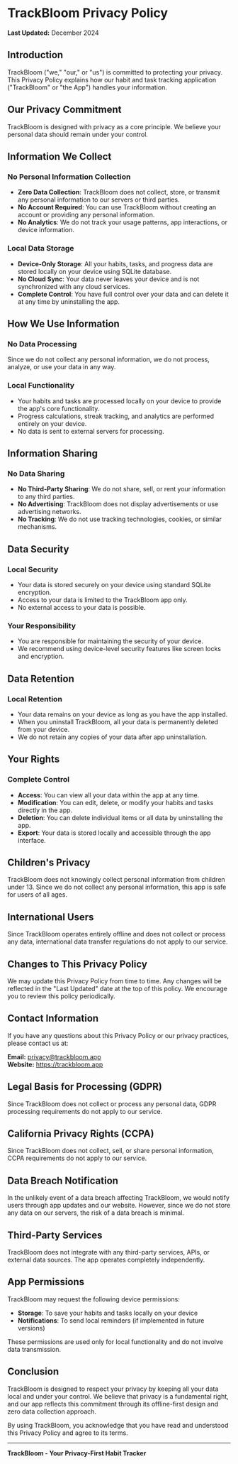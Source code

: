 # TrackBloom Privacy Policy

**Last Updated:** December 2024

## Introduction

TrackBloom ("we," "our," or "us") is committed to protecting your privacy. This Privacy Policy explains how our habit and task tracking application ("TrackBloom" or "the App") handles your information.

## Our Privacy Commitment

TrackBloom is designed with privacy as a core principle. We believe your personal data should remain under your control.

## Information We Collect

### No Personal Information Collection
- **Zero Data Collection**: TrackBloom does not collect, store, or transmit any personal information to our servers or third parties.
- **No Account Required**: You can use TrackBloom without creating an account or providing any personal information.
- **No Analytics**: We do not track your usage patterns, app interactions, or device information.

### Local Data Storage
- **Device-Only Storage**: All your habits, tasks, and progress data are stored locally on your device using SQLite database.
- **No Cloud Sync**: Your data never leaves your device and is not synchronized with any cloud services.
- **Complete Control**: You have full control over your data and can delete it at any time by uninstalling the app.

## How We Use Information

### No Data Processing
Since we do not collect any personal information, we do not process, analyze, or use your data in any way.

### Local Functionality
- Your habits and tasks are processed locally on your device to provide the app's core functionality.
- Progress calculations, streak tracking, and analytics are performed entirely on your device.
- No data is sent to external servers for processing.

## Information Sharing

### No Data Sharing
- **No Third-Party Sharing**: We do not share, sell, or rent your information to any third parties.
- **No Advertising**: TrackBloom does not display advertisements or use advertising networks.
- **No Tracking**: We do not use tracking technologies, cookies, or similar mechanisms.

## Data Security

### Local Security
- Your data is stored securely on your device using standard SQLite encryption.
- Access to your data is limited to the TrackBloom app only.
- No external access to your data is possible.

### Your Responsibility
- You are responsible for maintaining the security of your device.
- We recommend using device-level security features like screen locks and encryption.

## Data Retention

### Local Retention
- Your data remains on your device as long as you have the app installed.
- When you uninstall TrackBloom, all your data is permanently deleted from your device.
- We do not retain any copies of your data after app uninstallation.

## Your Rights

### Complete Control
- **Access**: You can view all your data within the app at any time.
- **Modification**: You can edit, delete, or modify your habits and tasks directly in the app.
- **Deletion**: You can delete individual items or all data by uninstalling the app.
- **Export**: Your data is stored locally and accessible through the app interface.

## Children's Privacy

TrackBloom does not knowingly collect personal information from children under 13. Since we do not collect any personal information, this app is safe for users of all ages.

## International Users

Since TrackBloom operates entirely offline and does not collect or process any data, international data transfer regulations do not apply to our service.

## Changes to This Privacy Policy

We may update this Privacy Policy from time to time. Any changes will be reflected in the "Last Updated" date at the top of this policy. We encourage you to review this policy periodically.

## Contact Information

If you have any questions about this Privacy Policy or our privacy practices, please contact us at:

**Email:** privacy@trackbloom.app  
**Website:** https://trackbloom.app

## Legal Basis for Processing (GDPR)

Since TrackBloom does not collect or process any personal data, GDPR processing requirements do not apply to our service.

## California Privacy Rights (CCPA)

Since TrackBloom does not collect, sell, or share personal information, CCPA requirements do not apply to our service.

## Data Breach Notification

In the unlikely event of a data breach affecting TrackBloom, we would notify users through app updates and our website. However, since we do not store any data on our servers, the risk of a data breach is minimal.

## Third-Party Services

TrackBloom does not integrate with any third-party services, APIs, or external data sources. The app operates completely independently.

## App Permissions

TrackBloom may request the following device permissions:
- **Storage**: To save your habits and tasks locally on your device
- **Notifications**: To send local reminders (if implemented in future versions)

These permissions are used only for local functionality and do not involve data transmission.

## Conclusion

TrackBloom is designed to respect your privacy by keeping all your data local and under your control. We believe that privacy is a fundamental right, and our app reflects this commitment through its offline-first design and zero data collection approach.

By using TrackBloom, you acknowledge that you have read and understood this Privacy Policy and agree to its terms.

---

**TrackBloom - Your Privacy-First Habit Tracker** 